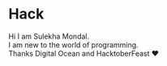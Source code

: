 # Hack

Hi I am Sulekha Mondal.
<br>
I am new to the world of programming.
<br>
Thanks Digital Ocean and HacktoberFeast ❤️
